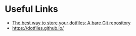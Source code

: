 # Useful Links
* [The best way to store your dotfiles: A bare Git repository](https://www.atlassian.com/git/tutorials/dotfiles)
* https://dotfiles.github.io/